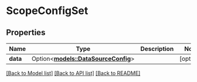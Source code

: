 # ScopeConfigSet

## Properties

Name | Type | Description | Notes
------------ | ------------- | ------------- | -------------
**data** | Option<[**models::DataSourceConfig**](DataSourceConfig.md)> |  | [optional]

[[Back to Model list]](../README.md#documentation-for-models) [[Back to API list]](../README.md#documentation-for-api-endpoints) [[Back to README]](../README.md)


